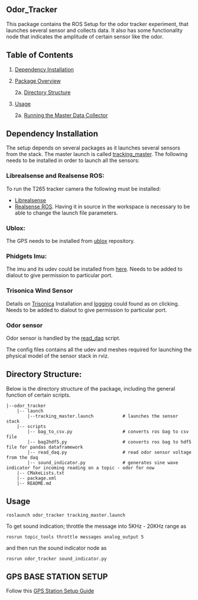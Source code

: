 ## Odor_Tracker

This package contains the ROS Setup for the odor tracker experiment, that launches several sensor and collects data. It also has some functionality node that indicates the amplitude of certain sensor like the odor.

## Table of Contents

1. [Dependency Installation](#dependency-installation)
2. [Package Overview](#package-overview)
    
    2a. [Directory Structure](#directory-structure)
3. [Usage](#usage)
    
    2a. [Running the Master Data Collector](#running-the-master-data-collector)

## Dependency Installation
The setup depends on several packages as it launches several sensors from the stack. The master launch is called [tracking_master](launch/tracking_master.launch). The following needs to be installed in order to launch all the sensors:

### Librealsense and Realsense ROS:

To run the T265 tracker camera the following must be installed:
* <a href="https://github.com/IntelRealSense/librealsense/blob/master/doc/installation.md">Librealsense</a>
* <a href="https://github.com/IntelRealSense/realsense-ros"> Realsense ROS</a>. Having it in source in the workspace is necessary to be able to change the launch file parameters.

### Ublox:
The GPS needs to be installed from <a href="https://github.com/KumarRobotics/ublox">ublox</a> repository.

### Phidgets Imu:
The imu and its udev could be installed from <a href="https://github.com/ros-drivers/phidgets_drivers">here</a>. Needs to be added to dialout to give permission to particular port.

### Trisonica Wind Sensor
Details on <a href ="https://github.com/florisvb/trisonica_ros">Trisonica</a> Installation and <a href = "https://github.com/florisvb/gps_wind_stationData"> logging</a> could found as on clicking. Needs to be added to dialout to give permission to particular port.

### Odor sensor
Odor sensor is handled by the [read_daq](scripts/read_daq.py) script.

The config files contains all the udev and meshes required for launching the physical model of the sensor stack in rviz.


## Directory Structure:
Below is the directory structure of the package, including the general function of certain scripts.

    |--odor_tracker
        |-- launch
            |--tracking_master.launch           # launches the sensor stack
        |-- scripts
            |-- bag_to_csv.py                   # converts ros bag to csv file
            |-- bag2hdf5.py                     # converts ros bag to hdf5 file for pandas dataframework
            |-- read_daq.py                     # read odor sensor voltage from the daq
            |-- sound_indicator.py              # generates sine wave indicator for incoming reading on a topic - odor for now
        |-- CMakeLists.txt
        |-- package.xml
        |-- README.md


## Usage
```
roslaunch odor_tracker tracking_master.launch
```
To get sound indication; throttle the message into 5KHz - 20KHz range as 
```
rosrun topic_tools throttle messages analog_output 5
```
and then run the sound indicator node as
```
rosrun odor_tracker sound_indicator.py
```

## GPS BASE STATION SETUP
Follow this [GPS Station Setup Guide](Base_Station_Setup.md)
